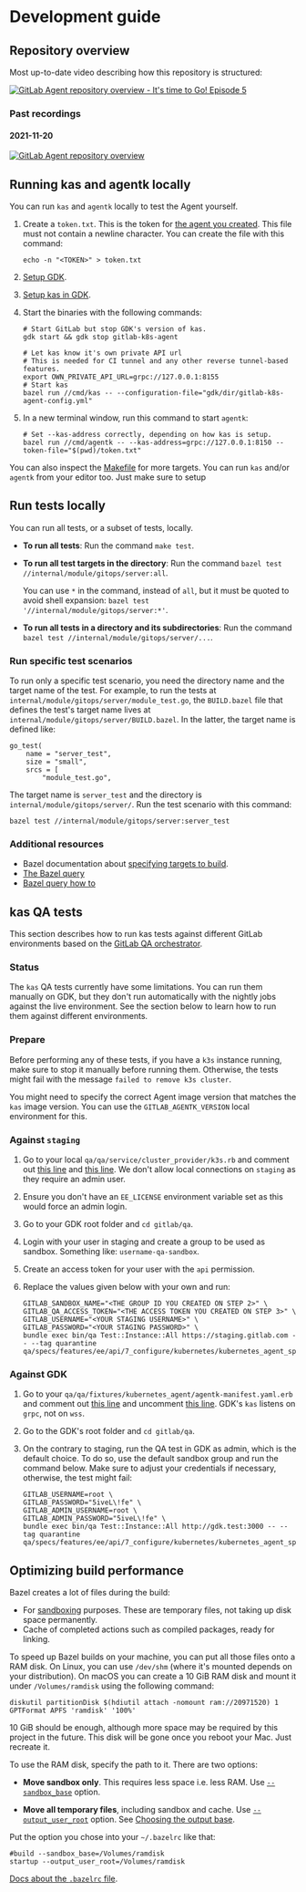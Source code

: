 # Development guide

## Repository overview

Most up-to-date video describing how this repository is
structured:

[![GitLab Agent repository overview - It's time to Go! Episode 5](https://img.youtube.com/vi/Mh7PG4_cBxI/0.jpg)](https://www.youtube.com/watch?v=Mh7PG4_cBxI "GitLab Agent repository overview")

### Past recordings

#### 2021-11-20

[![GitLab Agent repository overview](http://img.youtube.com/vi/j8CyaCWroUY/1.jpg)](http://www.youtube.com/watch?v=j8CyaCWroUY "GitLab Agent repository overview")

## Running kas and agentk locally

You can run `kas` and `agentk` locally to test the Agent yourself.

1. Create a `token.txt`. This is the token for
   [the agent you created](https://docs.gitlab.com/ee/user/clusters/agent/index.html#create-an-agent-record-in-gitlab).
   This file must not contain a newline character. You can create the file with this command:

   ```shell
   echo -n "<TOKEN>" > token.txt
   ```

1. [Setup GDK](https://gitlab.com/gitlab-org/gitlab-development-kit#installation).

1. [Setup kas in GDK](https://gitlab.com/gitlab-org/gitlab-development-kit/-/blob/main/doc/howto/kubernetes_agent.md).

1. Start the binaries with the following commands:

   ```shell
   # Start GitLab but stop GDK's version of kas.
   gdk start && gdk stop gitlab-k8s-agent

   # Let kas know it's own private API url
   # This is needed for CI tunnel and any other reverse tunnel-based features.
   export OWN_PRIVATE_API_URL=grpc://127.0.0.1:8155
   # Start kas
   bazel run //cmd/kas -- --configuration-file="gdk/dir/gitlab-k8s-agent-config.yml"
   ```

1. In a new terminal window, run this command to start `agentk`:

   ```shell
   # Set --kas-address correctly, depending on how kas is setup.
   bazel run //cmd/agentk -- --kas-address=grpc://127.0.0.1:8150 --token-file="$(pwd)/token.txt"
   ```

You can also inspect the [Makefile](../Makefile) for more targets. You can run `kas` and/or `agentk` from your
editor too. Just make sure to setup

## Run tests locally

You can run all tests, or a subset of tests, locally.

- **To run all tests**: Run the command `make test`.
- **To run all test targets in the directory**: Run the command
  `bazel test //internal/module/gitops/server:all`.

  You can use `*` in the command, instead of `all`, but it must be quoted to
  avoid shell expansion: `bazel test '//internal/module/gitops/server:*'`.
- **To run all tests in a directory and its subdirectories**: Run the command
  `bazel test //internal/module/gitops/server/...`.

### Run specific test scenarios

To run only a specific test scenario, you need the directory name and the target
name of the test. For example, to run the tests at
`internal/module/gitops/server/module_test.go`, the `BUILD.bazel` file that
defines the test's target name lives at `internal/module/gitops/server/BUILD.bazel`.
In the latter, the target name is defined like:

```bazel
go_test(
    name = "server_test",
    size = "small",
    srcs = [
        "module_test.go",
```

The target name is `server_test` and the directory is `internal/module/gitops/server/`.
Run the test scenario with this command:

```shell
bazel test //internal/module/gitops/server:server_test
```

### Additional resources

- Bazel documentation about [specifying targets to build](https://docs.bazel.build/versions/master/guide.html#specifying-targets-to-build).
- [The Bazel query](https://docs.bazel.build/versions/master/query.html)
- [Bazel query how to](https://docs.bazel.build/versions/master/query-how-to.html)

## kas QA tests

This section describes how to run kas tests against different GitLab environments based on the
[GitLab QA orchestrator](https://gitlab.com/gitlab-org/gitlab-qa).

### Status

The `kas` QA tests currently have some limitations. You can run them manually on GDK, but they don't
run automatically with the nightly jobs against the live environment. See the section below
to learn how to run them against different environments.

### Prepare

Before performing any of these tests, if you have a `k3s` instance running, make sure to
stop it manually before running them. Otherwise, the tests might fail with the message
`failed to remove k3s cluster`.

You might need to specify the correct Agent image version that matches the `kas` image version. You can use the `GITLAB_AGENTK_VERSION` local environment for this.

### Against `staging`

1. Go to your local `qa/qa/service/cluster_provider/k3s.rb` and comment out
   [this line](https://gitlab.com/gitlab-org/gitlab/-/blob/5b15540ea78298a106150c3a1d6ed26416109b9d/qa/qa/service/cluster_provider/k3s.rb#L8) and
   [this line](https://gitlab.com/gitlab-org/gitlab/-/blob/5b15540ea78298a106150c3a1d6ed26416109b9d/qa/qa/service/cluster_provider/k3s.rb#L36).
   We don't allow local connections on `staging` as they require an admin user.
1. Ensure you don't have an `EE_LICENSE` environment variable set as this would force an admin login.
1. Go to your GDK root folder and `cd gitlab/qa`.
1. Login with your user in staging and create a group to be used as sandbox.
   Something like: `username-qa-sandbox`.
1. Create an access token for your user with the `api` permission.
1. Replace the values given below with your own and run:

   ```shell
   GITLAB_SANDBOX_NAME="<THE GROUP ID YOU CREATED ON STEP 2>" \
   GITLAB_QA_ACCESS_TOKEN="<THE ACCESS TOKEN YOU CREATED ON STEP 3>" \
   GITLAB_USERNAME="<YOUR STAGING USERNAME>" \
   GITLAB_PASSWORD="<YOUR STAGING PASSWORD>" \
   bundle exec bin/qa Test::Instance::All https://staging.gitlab.com -- --tag quarantine qa/specs/features/ee/api/7_configure/kubernetes/kubernetes_agent_spec.rb
   ```

### Against GDK

1. Go to your `qa/qa/fixtures/kubernetes_agent/agentk-manifest.yaml.erb` and comment out [this line](https://gitlab.com/gitlab-org/gitlab/-/blob/a55b78532cfd29426cf4e5b4edda81407da9d449/qa/qa/fixtures/kubernetes_agent/agentk-manifest.yaml.erb#L27) and uncomment [this line](https://gitlab.com/gitlab-org/gitlab/-/blob/a55b78532cfd29426cf4e5b4edda81407da9d449/qa/qa/fixtures/kubernetes_agent/agentk-manifest.yaml.erb#L28).
   GDK's `kas` listens on `grpc`, not on `wss`.
1. Go to the GDK's root folder and `cd gitlab/qa`.
1. On the contrary to staging, run the QA test in GDK as admin, which is the default choice. To do so, use the default sandbox group and run the command below. Make sure to adjust your credentials if necessary, otherwise, the test might fail:

   ```shell
   GITLAB_USERNAME=root \
   GITLAB_PASSWORD="5iveL\!fe" \
   GITLAB_ADMIN_USERNAME=root \
   GITLAB_ADMIN_PASSWORD="5iveL\!fe" \
   bundle exec bin/qa Test::Instance::All http://gdk.test:3000 -- --tag quarantine qa/specs/features/ee/api/7_configure/kubernetes/kubernetes_agent_spec.rb
   ```

## Optimizing build performance

Bazel creates a lot of files during the build:
- For [sandboxing](https://docs.bazel.build/versions/main/sandboxing.html)
  purposes. These are temporary files, not taking up disk space permanently.
- Cache of completed actions such as compiled packages, ready for linking.

To speed up Bazel builds on your machine, you can put all those files onto a RAM disk. On Linux, you can use
`/dev/shm` (where it's mounted depends on your distribution). On macOS you can create a 10 GiB RAM disk and
mount it under `/Volumes/ramdisk` using the following command:

```shell
diskutil partitionDisk $(hdiutil attach -nomount ram://20971520) 1 GPTFormat APFS 'ramdisk' '100%'
```

10 GiB should be enough, although more space may be required by this project in the future. This disk will be gone once you reboot your Mac. Just recreate it.

To use the RAM disk, specify the path to it. There are two options:

- **Move sandbox only**. This requires less space i.e. less RAM. Use
  [`--sandbox_base`](https://docs.bazel.build/versions/main/command-line-reference.html#flag--sandbox_base)
  option.

- **Move all temporary files**, including sandbox and cache. Use
  [`--output_user_root`](https://docs.bazel.build/versions/main/command-line-reference.html#flag--output_user_root)
  option. See
  [Choosing the output base](https://docs.bazel.build/versions/main/guide.html#choosing-the-output-base).

Put the option you chose into your `~/.bazelrc` like that:

```plaintext
#build --sandbox_base=/Volumes/ramdisk
startup --output_user_root=/Volumes/ramdisk
```

[Docs about the `.bazelrc` file](https://docs.bazel.build/versions/main/guide.html#bazelrc-the-bazel-configuration-file).
